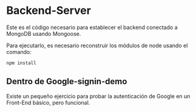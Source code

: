 # Backend-Server

Este es el código necesario para establecer el backend conectado a MongoDB
usando Mongoose.

Para ejecutarlo, es necesario reconstruir los módulos de node usando el comando:
```
npm install
```

## Dentro de Google-signin-demo
Existe un pequeño ejercicio para probar la autenticación de Google en un Front-End 
básico, pero funcional.